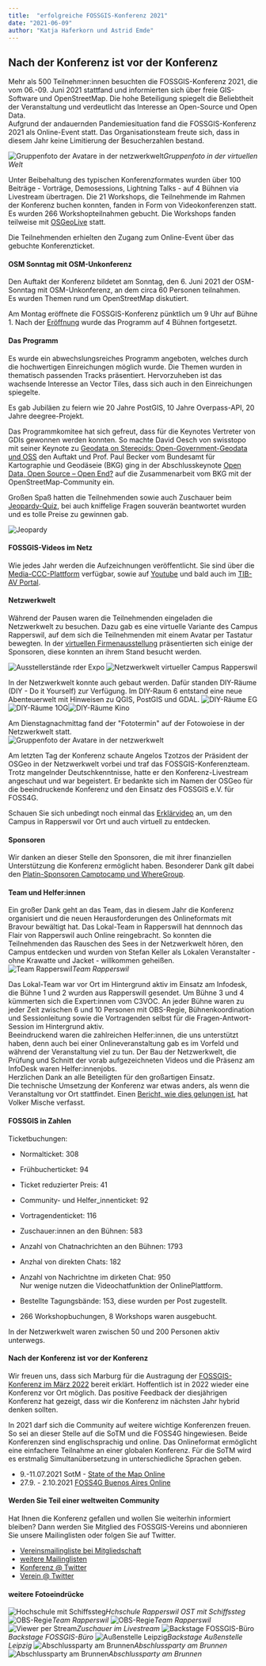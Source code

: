 ```yaml
---
title:  "erfolgreiche FOSSGIS-Konferenz 2021"
date: "2021-06-09"
author: "Katja Haferkorn und Astrid Emde"
---
```



## Nach der Konferenz ist vor der Konferenz

Mehr als 500 Teilnehmer:innen besuchten die FOSSGIS-Konferenz 2021, die vom 06.-09. Juni 2021 stattfand und informierten sich über freie GIS-Software und OpenStreetMap. Die hohe Beteiligung spiegelt die Beliebtheit der Veranstaltung und verdeutlicht das Interesse an Open-Source und Open Data.   
Aufgrund der andauernden Pandemiesituation fand die FOSSGIS-Konferenz 2021 als Online-Event statt.
Das Organisationsteam freute sich, dass in diesem Jahr keine Limitierung der Besucherzahlen bestand. 


![Gruppenfoto der Avatare in der netzwerkwelt](/news/images/2021_06_09_Gruppenfoto_FOSSGIS2021.jpeg "Gruppenfoto")*Gruppenfoto in der virtuellen Welt*
   

Unter Beibehaltung des typischen Konferenzformates wurden über 100 Beiträge - Vorträge, Demosessions, Lightning Talks - auf 4 Bühnen via Livestream übertragen.
Die 21 Workshops, die Teilnehmende im Rahmen der Konferenz buchen konnten, fanden in  Form von Videokonferenzen statt. Es wurden 266 Workshopteilnahmen gebucht. Die Workshops fanden teilweise mit [OSGeoLive](http://live.osgeo.org/de/index.html) statt.

Die Teilnehmenden erhielten den Zugang zum Online-Event über das gebuchte Konferenzticket.


#### OSM Sonntag mit OSM-Unkonferenz
Den Auftakt der Konferenz bildetet am Sonntag, den 6. Juni 2021 der OSM-Sonntag mit OSM-Unkonferenz, an dem circa 60 Personen teilnahmen.  
Es wurden Themen rund um OpenStreetMap diskutiert.

Am Montag eröffnete die FOSSGIS-Konferenz pünktlich um 9 Uhr auf Bühne 1. Nach der [Eröffnung](https://media.ccc.de/v/fossgis2021-9768-erffnung) wurde das Programm auf 4 Bühnen fortgesetzt.

#### Das Programm
Es wurde ein abwechslungsreiches Programm angeboten, welches durch die hochwertigen Einreichungen möglich wurde. Die Themen wurden in thematisch passenden Tracks präsentiert. Hervorzuheben ist das wachsende Interesse an Vector Tiles, dass sich auch in den Einreichungen spiegelte. 

Es gab Jubiläen zu feiern wie 20 Jahre PostGIS, 10 Jahre Overpass-API, 20 Jahre deegree-Projekt.

Das Programmkomitee hat sich gefreut, dass für die Keynotes Vertreter von GDIs gewonnen werden konnten. So machte David Oesch von swisstopo mit seiner Keynote zu [Geodata on Stereoids: Open-Government-Geodata und OSS](https://pretalx.com/fossgis2021/talk/BBSDVU/) den Auftakt und Prof. Paul Becker vom Bundesamt für Kartographie und Geodäseie (BKG) ging in der Abschlusskeynote [Open Data, Open Source – Open End?](https://media.ccc.de/v/fossgis2021-10419-open-data-open-source-open-end-) auf die Zusammenarbeit vom BKG mit der OpenStreetMap-Community ein.


Großen Spaß hatten die Teilnehmenden sowie auch Zuschauer beim [Jeopardy-Quiz](https://media.ccc.de/v/fossgis2021-7648-fossgis-jeopardy-1), bei auch kniffelige Fragen souverän beantwortet wurden und es tolle Preise zu gewinnen gab. 

![Jeopardy](/news/images/2021_06_09_Jeopardy.png)

#### FOSSGIS-Videos im Netz
Wie jedes Jahr werden die Aufzeichnungen veröffentlicht. Sie sind über die [Media-CCC-Plattform](https://media.ccc.de/c/fossgis2021) verfügbar, sowie auf [Youtube](https://www.youtube.com/channel/UCujhdu-f-arhIZNh-2Qgh7Q) und bald auch im [TIB-AV Portal](https://av.tib.eu/search?f=publisher%3Bhttp://av.tib.eu/resource/FOSSGIS_e.V.).


#### Netzwerkwelt
Während der Pausen waren die Teilnehmenden eingeladen die Netzwerkwelt zu besuchen. Dazu gab es eine virtuelle Variante des Campus Rapperswil, auf dem sich die Teilnehmenden mit einem Avatar per Tastatur bewegten. In der [virtuellen Firmenausstellung](https://fossgis-konferenz.de/2021/expo/) präsentierten sich einige der Sponsoren, diese konnten an ihrem Stand besucht werden.


![Ausstellerstände rder Expo](/news/images/2021_06_09_Expo.png)
![Netzwerkwelt virtueller Campus Rapperswil](/news/images/2021_06_09_Netzwerkwelt_komplett.png)


In der Netzwerkwelt konnte auch gebaut werden. Dafür standen DIY-Räume (DIY - Do it Yourself) zur Verfügung. Im DIY-Raum 6 entstand eine neue Abenteuerwelt mit Hinweisen zu QGIS, PostGIS und GDAL. 
![DIY-Räume EG](/news/images/2021_06_09_Gebaeude_6_Erdgeschoss.png)![DIY-Räume 1OG](/news/images/2021_06_09_Gebaeude_6_erster-Stock.png)![DIY-Räume Kino](/news/images/2021_06_09_Gebaeude_6_Cinema.png)

Am Dienstagnachmittag fand der "Fototermin" auf der Fotowoiese in der Netzwerkwelt statt.  
![Gruppenfoto der Avatare in der netzwerkwelt](/news/images/2021_06_09_Netzwerkwelt_Fototermin_FOSSGIS_2021_10sec_Loop.gif)


Am letzten Tag der Konferenz schaute Angelos Tzotzos der Präsident der OSGeo in der Netzwerkwelt vorbei und traf das FOSSGIS-Konferenzteam. Trotz mangelnder Deutschkenntnisse, hatte er den Konferenz-Livestream angeschaut und war begeistert. Er bedankte sich im Namen der OSGeo für die beeindruckende Konferenz und den Einsatz des FOSSGIS e.V. für FOSS4G.

Schauen Sie sich unbedingt noch einmal das [Erklärvideo](https://vortraege.fossgis.de/f/d575438dc2fb42c0a253/ ) an, um den Campus in Rapperswil vor Ort und auch virtuell zu entdecken. 


#### Sponsoren
Wir danken an dieser Stelle den Sponsoren, die mit ihrer finanziellen Unterstützung die Konferenz ermöglicht haben. Besonderer Dank gilt dabei den [Platin-Sponsoren Camptocamp und WhereGroup](https://fossgis-konferenz.de/2021/). 

#### Team und Helfer:innen
Ein großer Dank geht an das Team, das in diesem Jahr die Konferenz organisiert und die neuen Herausforderungen des Onlineformats mit Bravour bewältigt hat. Das Lokal-Team in Rapperswill hat dennnoch das Flair von Rapperswil auch Online reingebracht. So konnten die Teilnehmenden das Rauschen des Sees in der Netzwerkwelt hören, den Campus entdecken und wurden von Stefan Keller als Lokalen Veranstalter - ohne Krawatte und Jacket - willkommen geheißen.   
![Team Rapperswil](/news/images/2021_06_09_FOSSGIS_IFS-OST-Team_05.jpg)*Team Rapperswil*


Das Lokal-Team war vor Ort im Hintergrund aktiv im Einsatz am Infodesk, die Bühne 1 und 2 wurden aus Rapperswill gesendet. Um Bühne 3 und 4 kümmerten sich die Expert:innen vom C3VOC. An jeder Bühne waren zu jeder Zeit zwischen 6 und 10 Personen mit OBS-Regie, Bühnenkoordination und Sessionleitung sowie die Vortragenden selbst für die Fragen-Antwort-Session im Hintergrund aktiv.  
Beeindruckend waren die zahlreichen Helfer:innen, die uns unterstützt haben, denn auch bei einer Onlineveranstaltung gab es im Vorfeld und während der Veranstaltung viel zu tun. Der Bau der Netzwerkwelt, die Prüfung und Schnitt der vorab aufgezeichneten Videos und die Präsenz am InfoDesk waren Helfer:innenjobs.  
Herzlichen Dank an alle Beteiligten für den großartigen Einsatz.  
Die  technische Umsetzung der Konferenz war etwas anders, als wenn die Veranstaltung vor Ort stattfindet. Einen [Bericht, wie dies gelungen ist](https://vmx.cx/cgi-bin/blog/index.cgi/video-uploads-for-an-online-conference%3A2021-06-12%3Aen%2Cconference%2Cgeo), hat Volker Mische verfasst.


#### FOSSGIS in Zahlen
Ticketbuchungen:   

- Normalticket: 308
- Frühbucherticket: 94
- Ticket reduzierter Preis: 41
- Community- und Helfer_innenticket: 92
- Vortragendenticket: 116  

- Zuschauer:innen an den Bühnen: 583 
- Anzahl von Chatnachrichten an den Bühnen: 1793
- Anzhal von direkten Chats: 182
- Anzahl von Nachrichtne im dirketen Chat: 950  
Nur wenige nutzen die Videochatfunktion der OnlinePlattform.  

- Bestellte Tagungsbände: 153, diese wurden per Post zugestellt.
- 266 Workshopbuchungen, 8  Workshops waren ausgebucht.  

In der Netzwerkwelt waren zwischen 50 und 200 Personen aktiv unterwegs.

#### Nach der Konferenz ist vor der Konferenz
Wir freuen uns, dass sich Marburg für die Austragung der [FOSSGIS-Konferenz im März 2022](https://fossgis-konferenz.de/2022) bereit erklärt. Hoffentlich ist in 2022 wieder eine Konferenz vor Ort möglich. Das positive Feedback der diesjährigen Konferenz hat gezeigt, dass wir die Konferenz im nächsten Jahr hybrid denken sollten. 


In 2021 darf sich die Community auf weitere wichtige Konferenzen freuen. So sei an dieser Stelle auf die SoTM und die FOSS4G hingewiesen. Beide Konferenzen sind englischsprachig und online. Das Onlineformat ermöglicht eine einfachere Teilnahme an einer globalen Konferenz. Für die SoTM wird es erstmalig Simultanübersetzung in unterschiedliche Sprachen geben.

* 9.-11.07.2021 SotM - [State of the Map Online](https://2021.stateofthemap.org/)
* 27.9. - 2.10.2021 [FOSS4G Buenos Aires Online](https://2021.foss4g.org/)


#### Werden Sie Teil einer weltweiten Community
Hat Ihnen die Konferenz gefallen und wollen Sie weiterhin informiert bleiben? Dann werden Sie Mitglied des FOSSGIS-Vereins und abonnieren Sie unsere Mailinglisten oder folgen Sie auf Twitter.   

-  [Vereinsmailingliste bei Mitgliedschaft](https://fossgis.de/verein/)
-  [weitere Mailinglisten](https://fossgis.de/community/)
-  [Konferenz @ Twitter](https://twitter.com/FOSSGIS_Konf)
-  [Verein @ Twitter](https://twitter.com/FOSSGIS_Verein)

#### weitere Fotoeindrücke

![Hochschule mit Schiffssteg](/news/images/2021_06_09_Hochschule_mit_Schiffssteg.jpg)*Hchschule Rapperswil OST mit Schiffssteg*
![OBS-Regie](/news/images/2021_06_09_OBS-Regie_01.jpg)*Team Rapperswil*
![OBS-Regie](/news/images/2021_06_09_OBS-Regie_02.jpg)*Team Rapperswil*
![Viewer per Stream](/news/images/2021_06_09_Statistik_Viewer_per_Stream.png)*Zuschauer im Livestream*
![Backstage FOSSGIS-Büro](/news/images/2021_06_09_Backstage_FOSSGIS-Büro.jpg)*Backstage FOSSGIS-Büro*
![Außenstelle Leipzig](/news/images/2021_06_09_fossgisKonf21_aussenstelleLeipzig.jpg)*Backstage Außenstelle Leipzig*
![Abschlussparty am Brunnen](/news/images/2021_06_09_Abschlussparty_am_Brunnen.png)*Abschlussparty am Brunnen*
![Abschlussparty am Brunnen](/news/images/2021_06_09_Abschlussparty_am_Brunnen_02.png)*Abschlussparty am Brunnen*

